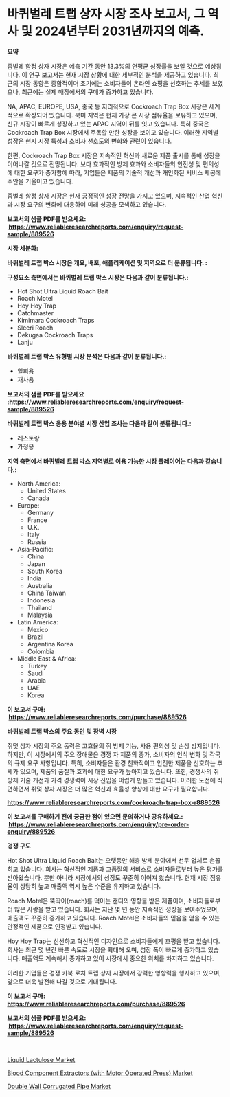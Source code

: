 <p><h1>바퀴벌레 트랩 상자 시장 조사 보고서, 그 역사 및 2024년부터 2031년까지의 예측.</h1></p><p><strong>요약</strong></p>
<p><p>좀벌레 함정 상자 시장은 예측 기간 동안 13.3%의 연평균 성장률을 보일 것으로 예상됩니다. 이 연구 보고서는 현재 시장 상황에 대한 세부적인 분석을 제공하고 있습니다. 최근의 시장 동향은 종합적이며 초기에는 소비자들이 온라인 쇼핑을 선호하는 추세를 보였으나, 최근에는 실제 매장에서의 구매가 증가하고 있습니다. </p><p>NA, APAC, EUROPE, USA, 중국 등 지리적으로 Cockroach Trap Box 시장은 세계적으로 확장되어 있습니다. 북미 지역은 현재 가장 큰 시장 점유율을 보유하고 있으며, 신규 시장이 빠르게 성장하고 있는 APAC 지역이 뒤를 잇고 있습니다. 특히 중국은 Cockroach Trap Box 시장에서 주목할 만한 성장을 보이고 있습니다. 이러한 지역별 성장은 현지 시장 특성과 소비자 선호도의 변화와 관련이 있습니다.</p><p>한편, Cockroach Trap Box 시장은 지속적인 혁신과 새로운 제품 출시를 통해 성장을 이어나갈 것으로 전망됩니다. 보다 효과적인 방제 효과와 소비자들의 안전성 및 편의성에 대한 요구가 증가함에 따라, 기업들은 제품의 기술적 개선과 개인화된 서비스 제공에 주안을 기울이고 있습니다.</p><p>좀벌레 함정 상자 시장은 현재 긍정적인 성장 전망을 가지고 있으며, 지속적인 산업 혁신과 시장 요구의 변화에 대응하여 미래 성공을 모색하고 있습니다.</p></p>
<p><strong>보고서의 샘플 PDF를 받으세요: &nbsp;<a href="https://www.reliableresearchreports.com/enquiry/request-sample/889526">https://www.reliableresearchreports.com/enquiry/request-sample/889526</a></strong></p>
<p><strong>시장 세분화:</strong></p>
<p><strong> 바퀴벌레 트랩 박스 시장은 개요, 배포, 애플리케이션 및 지역으로 더 분류됩니다. :</strong></p>
<p><strong>구성요소 측면에서는 바퀴벌레 트랩 박스 시장은 다음과 같이 분류됩니다.:</strong></p>
<p><ul><li>Hot Shot Ultra Liquid Roach Bait</li><li>Roach Motel</li><li>Hoy Hoy Trap</li><li>Catchmaster</li><li>Kimimara Cockroach Traps</li><li>Sleeri Roach</li><li>Dekugaa Cockroach Traps</li><li>Lanju</li></ul></p>
<p><strong> 바퀴벌레 트랩 박스 유형별 시장 분석은 다음과 같이 분류됩니다.:</strong></p>
<p><ul><li>일회용</li><li>재사용</li></ul></p>
<p><strong>보고서의 샘플 PDF를 받으세요 :<a href="https://www.reliableresearchreports.com/enquiry/request-sample/889526">https://www.reliableresearchreports.com/enquiry/request-sample/889526</a></strong></p>
<p><strong> 바퀴벌레 트랩 박스 응용 분야별 시장 산업 조사는 다음과 같이 분류됩니다.:</strong></p>
<p><ul><li>레스토랑</li><li>가정용</li></ul></p>
<p><strong>지역 측면에서 바퀴벌레 트랩 박스 지역별로 이용 가능한 시장 플레이어는 다음과 같습니다.:</strong></p>
<p><ul>
    <li>
        North America:
        <ul>
            <li>United States</li>
            <li>Canada</li>
        </ul>
    </li>
    <li>
        Europe:
        <ul>
            <li>Germany</li>
            <li>France</li>
            <li>U.K.</li>
            <li>Italy</li>
            <li>Russia</li>
        </ul>
    </li>
    <li>
        Asia-Pacific:
        <ul>
            <li>China</li>
            <li>Japan</li>
            <li>South Korea</li>
            <li>India</li>
            <li>Australia</li>
            <li>China Taiwan</li>
            <li>Indonesia</li>
            <li>Thailand</li>
            <li>Malaysia</li>
        </ul>
    </li>
    <li>
        Latin America:
        <ul>
            <li>Mexico</li>
            <li>Brazil</li>
            <li>Argentina Korea</li>
            <li>Colombia</li>
        </ul>
    </li>
    <li>
        Middle East & Africa:
        <ul>
            <li>Turkey</li>
            <li>Saudi</li>
            <li>Arabia</li>
            <li>UAE</li>
            <li>Korea</li>
        </ul>
    </li>
    </ul></p>
<p><strong>이 보고서 구매: &nbsp;<a href="https://www.reliableresearchreports.com/purchase/889526">https://www.reliableresearchreports.com/purchase/889526</a></strong></p>
<p><strong>바퀴벌레 트랩 박스의 주요 동인 및 장벽 시장</strong></p>
<p><p>쥐덫 상자 시장의 주요 동력은 고효율의 쥐 방제 기능, 사용 편의성 및 손상 방지입니다. 하지만, 이 시장에서의 주요 장애물은 경쟁 자 제품의 증가, 소비자의 인식 변화 및 각국의 규제 요구 사항입니다. 특히, 소비자들은 환경 친화적이고 안전한 제품을 선호하는 추세가 있으며, 제품의 품질과 효과에 대한 요구가 높아지고 있습니다. 또한, 경쟁사의 쥐 방제 기술 개선과 가격 경쟁력이 시장 진입을 어렵게 만들고 있습니다. 이러한 도전에 직면하면서 쥐덫 상자 시장은 더 많은 혁신과 효율성 향상에 대한 요구가 필요합니다.</p></p>
<p><strong><a href="https://www.reliableresearchreports.com/cockroach-trap-box-r889526">https://www.reliableresearchreports.com/cockroach-trap-box-r889526</a></strong></p>
<p><strong>이 보고서를 구매하기 전에 궁금한 점이 있으면 문의하거나 공유하세요.: &nbsp;<a href="https://www.reliableresearchreports.com/enquiry/pre-order-enquiry/889526">https://www.reliableresearchreports.com/enquiry/pre-order-enquiry/889526</a></strong></p>
<p><strong>경쟁 구도</strong></p>
<p><p>Hot Shot Ultra Liquid Roach Bait는 오랫동안 해충 방제 분야에서 선두 업체로 손꼽히고 있습니다. 회사는 혁신적인 제품과 고품질의 서비스로 소비자들로부터 높은 평가를 받아왔습니다. 뿐만 아니라 시장에서의 성장도 꾸준히 이어져 왔습니다. 현재 시장 점유율이 상당히 높고 매출액 역시 높은 수준을 유지하고 있습니다.</p><p>Roach Motel은 뚝딱이(roach)를 먹이는 캔디의 영향을 받은 제품이며, 소비자들로부터 많은 사랑을 받고 있습니다. 회사는 지난 몇 년 동안 지속적인 성장을 보여주었으며, 매출액도 꾸준히 증가하고 있습니다. Roach Motel은 소비자들의 믿음을 얻을 수 있는 안정적인 제품으로 인정받고 있습니다.</p><p>Hoy Hoy Trap는 신선하고 혁신적인 디자인으로 소비자들에게 호평을 받고 있습니다. 회사는 최근 몇 년간 빠른 속도로 시장을 확대해 오며, 성장 폭이 빠르게 증가하고 있습니다. 매출액도 계속해서 증가하고 있어 시장에서 중요한 위치를 차지하고 있습니다.</p><p>이러한 기업들은 경쟁 카북 로치 트랩 상자 시장에서 강력한 영향력을 행사하고 있으며, 앞으로 더욱 발전해 나갈 것으로 기대됩니다.</p></p>
<p><strong>이 보고서 구매: &nbsp; <a href="https://www.reliableresearchreports.com/purchase/889526">https://www.reliableresearchreports.com/purchase/889526</a></strong></p>
<p><strong>보고서의 샘플 PDF를 받으세요: &nbsp;<a href="https://www.reliableresearchreports.com/enquiry/request-sample/889526">https://www.reliableresearchreports.com/enquiry/request-sample/889526</a></strong><strong></strong></p>
<p>&nbsp;</p>
<p><p><a href="https://www.linkedin.com/pulse/liquid-lactulose-market-size-trends-growth-outlook-forecasted-5x6te?trackingId=%2Fb59RfpUSF77L1u3c5PGIA%3D%3D">Liquid Lactulose Market</a></p><p><a href="https://www.linkedin.com/pulse/blood-component-extractors-motor-operated-press-market-goal-xnobe?trackingId=ZsMRAO2HEouuYL%2B5GHIqcQ%3D%3D">Blood Component Extractors (with Motor Operated Press) Market</a></p><p><a href="https://www.linkedin.com/pulse/double-wall-corrugated-pipe-market-offer-valuable-insights-bzdqe?trackingId=cvTTnLxMBYOsJzD2kUrpfg%3D%3D">Double Wall Corrugated Pipe Market</a></p></p>